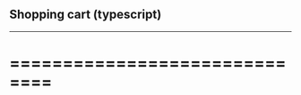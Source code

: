 ## Shopping cart (typescript)
------------------------------
==============================
===============================
